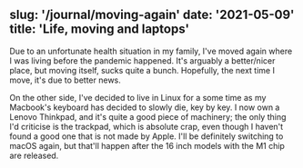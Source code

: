 slug: '/journal/moving-again'
date: '2021-05-09'
title: 'Life, moving and laptops'
---

Due to an unfortunate health situation in my family, I've moved again where I was living before the pandemic happened. It's arguably a better/nicer place, but moving itself, sucks quite a bunch. Hopefully, the next time I move, it's due to better news.

On the other side, I've decided to live in Linux for a some time as my Macbook's keyboard has decided to slowly die, key by key. I now own a Lenovo Thinkpad, and it's quite a good piece of machinery; the only thing I'd criticise is the trackpad, which is absolute crap, even though I haven't found a good one that is not made by Apple. I'll be definitely switching to macOS again, but that'll happen after the 16 inch models with the M1 chip are released.


